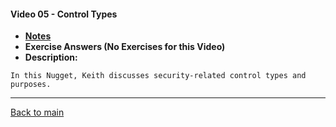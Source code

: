 #### Video 05 - Control Types

- **[Notes](notes.md)**
- **Exercise Answers (No Exercises for this Video)**
- **Description:**

```
In this Nugget, Keith discusses security-related control types and
purposes.
```

---
 
[Back to main](https://github.com/rot0xd/CBTNuggets/blob/master/CISSP/README.md)

